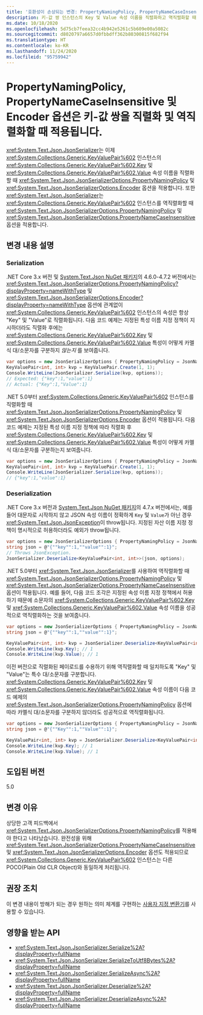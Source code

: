 ```yaml
---
title: '호환성이 손상되는 변경: PropertyNamingPolicy, PropertyNameCaseInsensitive 및 Encoder 옵션이 키-값 쌍에 적용됨'
description: 키-값 쌍 인스턴스의 Key 및 Value 속성 이름을 직렬화하고 역직렬화할 때 PropertyNamingPolicy, PropertyNameCaseInsensitive 및 Encoder 옵션이 적용되는 .NET 5.0의 호환성이 손상되는 변경에 대해 알아봅니다.
ms.date: 10/18/2020
ms.openlocfilehash: 5d75cb7feea32cc4b942e5261c5b609e00a5082c
ms.sourcegitcommit: d8020797a6657d0fbbdff362b80300815f682f94
ms.translationtype: HT
ms.contentlocale: ko-KR
ms.lasthandoff: 11/24/2020
ms.locfileid: "95759942"
---
```

# <a name="propertynamingpolicy-propertynamecaseinsensitive-and-encoder-options-are-honored-when-serializing-and-deserializing-key-value-pairs"></a>PropertyNamingPolicy, PropertyNameCaseInsensitive 및 Encoder 옵션은 키-값 쌍을 직렬화 및 역직렬화할 때 적용됩니다.

<xref:System.Text.Json.JsonSerializer>는 이제 <xref:System.Collections.Generic.KeyValuePair%602> 인스턴스의 <xref:System.Collections.Generic.KeyValuePair%602.Key> 및 <xref:System.Collections.Generic.KeyValuePair%602.Value> 속성 이름을 직렬화할 때 <xref:System.Text.Json.JsonSerializerOptions.PropertyNamingPolicy> 및 <xref:System.Text.Json.JsonSerializerOptions.Encoder> 옵션을 적용합니다. 또한 <xref:System.Text.Json.JsonSerializer>는 <xref:System.Collections.Generic.KeyValuePair%602> 인스턴스를 역직렬화할 때 <xref:System.Text.Json.JsonSerializerOptions.PropertyNamingPolicy> 및 <xref:System.Text.Json.JsonSerializerOptions.PropertyNameCaseInsensitive> 옵션을 적용합니다.

## <a name="change-description"></a>변경 내용 설명

### <a name="serialization"></a>Serialization

.NET Core 3.x 버전 및 [System.Text.Json NuGet 패키지](https://www.nuget.org/packages/System.Text.Json)의 4.6.0-4.7.2 버전에서는 <xref:System.Text.Json.JsonSerializerOptions.PropertyNamingPolicy?displayProperty=nameWithType> 및 <xref:System.Text.Json.JsonSerializerOptions.Encoder?displayProperty=nameWithType> 옵션에 관계없이 <xref:System.Collections.Generic.KeyValuePair%602> 인스턴스의 속성은 항상 "Key" 및 "Value"로 직렬화됩니다. 다음 코드 예제는 지정된 특성 이름 지정 정책이 지시하더라도 직렬화 후에는 <xref:System.Collections.Generic.KeyValuePair%602.Key> 및 <xref:System.Collections.Generic.KeyValuePair%602.Value> 특성이 어떻게 카멜식 대/소문자를 구분하지 *않는지* 를 보여줍니다.

```csharp
var options = new JsonSerializerOptions { PropertyNamingPolicy = JsonNamingPolicy.CamelCase };
KeyValuePair<int, int> kvp = KeyValuePair.Create(1, 1);
Console.WriteLine(JsonSerializer.Serialize(kvp, options));
// Expected: {"key":1,"value":1}
// Actual: {"Key":1,"Value":1}
```

.NET 5.0부터 <xref:System.Collections.Generic.KeyValuePair%602> 인스턴스를 직렬화할 때 <xref:System.Text.Json.JsonSerializerOptions.PropertyNamingPolicy> 및 <xref:System.Text.Json.JsonSerializerOptions.Encoder> 옵션이 적용됩니다. 다음 코드 예제는 지정된 특성 이름 지정 정책에 따라 직렬화 후 <xref:System.Collections.Generic.KeyValuePair%602.Key> 및 <xref:System.Collections.Generic.KeyValuePair%602.Value> 특성이 어떻게 카멜식 대/소문자를 구분하는지 보여줍니다.

```csharp
var options = new JsonSerializerOptions { PropertyNamingPolicy = JsonNamingPolicy.CamelCase };
KeyValuePair<int, int> kvp = KeyValuePair.Create(1, 1);
Console.WriteLine(JsonSerializer.Serialize(kvp, options));
// {"key":1,"value":1}
```

### <a name="deserialization"></a>Deserialization

.NET Core 3.x 버전과 [System.Text.Json NuGet 패키지](https://www.nuget.org/packages/System.Text.Json)의 4.7.x 버전에서는, 예를 들어 대문자로 시작하지 않고 JSON 속성 이름이 정확하게 `Key` 및 `Value`가 아닌 경우 <xref:System.Text.Json.JsonException>이 throw됩니다. 지정된 자산 이름 지정 정책이 명시적으로 허용하더라도 예외가 throw됩니다.

```csharp
var options = new JsonSerializerOptions { PropertyNamingPolicy = JsonNamingPolicy.CamelCase };
string json = @"{""key"":1,""value"":1}";
// Throws JsonException.
JsonSerializer.Deserialize<KeyValuePair<int, int>>(json, options);
```

.NET 5.0부터 <xref:System.Text.Json.JsonSerializer>를 사용하여 역직렬화할 때 <xref:System.Text.Json.JsonSerializerOptions.PropertyNamingPolicy> 및 <xref:System.Text.Json.JsonSerializerOptions.PropertyNameCaseInsensitive> 옵션이 적용됩니다. 예를 들어, 다음 코드 조각은 지정된 속성 이름 지정 정책에서 허용하기 때문에 소문자의 <xref:System.Collections.Generic.KeyValuePair%602.Key> 및 <xref:System.Collections.Generic.KeyValuePair%602.Value> 속성 이름을 성공적으로 역직렬화하는 것을 보여줍니다.

```csharp
var options = new JsonSerializerOptions { PropertyNamingPolicy = JsonNamingPolicy.CamelCase };
string json = @"{""key"":1,""value"":1}";

KeyValuePair<int, int> kvp = JsonSerializer.Deserialize<KeyValuePair<int, int>>(json);
Console.WriteLine(kvp.Key); // 1
Console.WriteLine(kvp.Value); // 1
```

이전 버전으로 직렬화된 페이로드를 수용하기 위해 역직렬화할 때 일치하도록 "Key" 및 "Value"는 특수 대/소문자를 구분합니다. <xref:System.Collections.Generic.KeyValuePair%602.Key> 및 <xref:System.Collections.Generic.KeyValuePair%602.Value> 속성 이름이 다음 코드 예제의 <xref:System.Text.Json.JsonSerializerOptions.PropertyNamingPolicy> 옵션에 따라 카멜식 대/소문자를 구분하지 않더라도 성공적으로 역직렬화됩니다.

```csharp
var options = new JsonSerializerOptions { PropertyNamingPolicy = JsonNamingPolicy.CamelCase };
string json = @"{""Key"":1,""Value"":1}";

KeyValuePair<int, int> kvp = JsonSerializer.Deserialize<KeyValuePair<int, int>>(json);
Console.WriteLine(kvp.Key); // 1
Console.WriteLine(kvp.Value); // 1
```

## <a name="version-introduced"></a>도입된 버전

5.0

## <a name="reason-for-change"></a>변경 이유

상당한 고객 피드백에서 <xref:System.Text.Json.JsonSerializerOptions.PropertyNamingPolicy>를 적용해야 한다고 나타났습니다. 완전성을 위해 <xref:System.Text.Json.JsonSerializerOptions.PropertyNameCaseInsensitive> 및 <xref:System.Text.Json.JsonSerializerOptions.Encoder> 옵션도 적용되므로 <xref:System.Collections.Generic.KeyValuePair%602> 인스턴스는 다른 POCO(Plain Old CLR Object)와 동일하게 처리됩니다.

## <a name="recommended-action"></a>권장 조치

이 변경 내용이 방해가 되는 경우 원하는 의미 체계를 구현하는 [사용자 지정 변환기](../../../../standard/serialization/system-text-json-converters-how-to.md)를 사용할 수 있습니다.

## <a name="affected-apis"></a>영향을 받는 API

- <xref:System.Text.Json.JsonSerializer.Serialize%2A?displayProperty=fullName>
- <xref:System.Text.Json.JsonSerializer.SerializeToUtf8Bytes%2A?displayProperty=fullName>
- <xref:System.Text.Json.JsonSerializer.SerializeAsync%2A?displayProperty=fullName>
- <xref:System.Text.Json.JsonSerializer.Deserialize%2A?displayProperty=fullName>
- <xref:System.Text.Json.JsonSerializer.DeserializeAsync%2A?displayProperty=fullName>

<!--

### Affected APIs

- `Overload:System.Text.Json.JsonSerializer.Serialize`
- `Overload:System.Text.Json.JsonSerializer.SerializeAsync`
- `Overload:System.Text.Json.JsonSerializer.SerializeToUtf8Bytes`
- `Overload:System.Text.Json.JsonSerializer.Deserialize`
- `Overload:System.Text.Json.JsonSerializer.DeserializeAsync`

### Category

Serialization

-->
